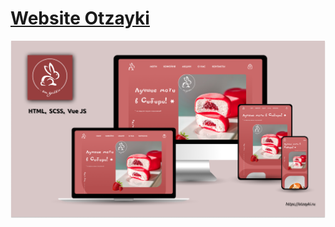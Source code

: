 # [Website Otzayki](https://otzayki-zevina-gb.vercel.app/)

![Изображение](/src/assets/img/Mockup.png)
